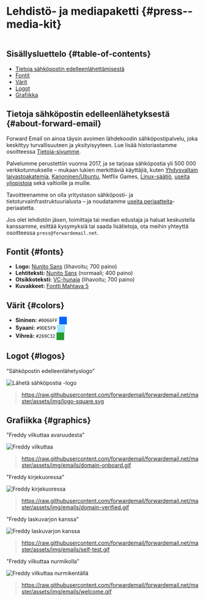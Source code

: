 # Lehdistö- ja mediapaketti {#press--media-kit}

<img loading="laiska" src="/img/articles/press.webp" alt="" class="rounded-lg" />

## Sisällysluettelo {#table-of-contents}

* [Tietoja sähköpostin edelleenlähettämisestä](#about-forward-email)
* [Fontit](#fonts)
* [Värit](#colors)
* [Logot](#logos)
* [Grafiikka](#graphics)

## Tietoja sähköpostin edelleenlähetyksestä {#about-forward-email}

Forward Email on ainoa täysin avoimen lähdekoodin sähköpostipalvelu, joka keskittyy turvallisuuteen ja yksityisyyteen. Lue lisää historiastamme osoitteessa [Tietoja-sivumme](/about).

Palvelumme perustettiin vuonna 2017, ja se tarjoaa sähköpostia yli 500 000 verkkotunnukselle – mukaan lukien merkittäviä käyttäjiä, kuten [Yhdysvaltain laivastoakatemia](/blog/docs/federal-government-email-service-section-889-compliant), [Kanoninen/Ubuntu](/blog/docs/canonical-ubuntu-email-enterprise-case-study), Netflix Games, [Linux-säätiö](/blog/docs/linux-foundation-email-enterprise-case-study), [useita yliopistoja](/blog/docs/alumni-email-forwarding-university-case-study) sekä valtioille ja muille.

Tavoitteenamme on olla yritystason sähköposti- ja tietoturvainfrastruktuurialusta – ja noudatamme [useita periaatteita](https://forwardemail.net/blog/docs/best-quantum-safe-encrypted-email-service#principles)-periaatetta.

Jos olet lehdistön jäsen, toimittaja tai median edustaja ja haluat keskustella kanssamme, esittää kysymyksiä tai saada lisätietoja, ota meihin yhteyttä osoitteessa `press@forwardemail.net`.

## Fontit {#fonts}

* **Logo:** [Nunito Sans](https://fonts.google.com/specimen/Nunito+Sans) (lihavoitu; 700 paino)
* **Lehtiteksti:** [Nunito Sans](https://fonts.google.com/specimen/Nunito+Sans) (normaali; 400 paino)
* **Otsikkoteksti:** [VC-hunaja](https://verycoolstudio.com/typefaces/honey) (lihavoitu; 700 paino)
* **Kuvakkeet:** [Fontti Mahtava 5](https://fontawesome.com/)

## Värit {#colors}

* **Sininen:** `#0066FF` <span style="vertical-align:middle;display:inline-block;padding:10px;background:#0066FF;"></span>
* **Syaani:** `#9DE5F9` <span style="vertical-align:middle;display:inline-block;padding:10px;background:#9DE5F9;"></span>
* **Vihreä:** `#269C32` <span style="vertical-align:middle;display:inline-block;padding:10px;background:#269C32;"></span>

## Logot {#logos}

"Sähköpostin edelleenlähetyslogo"

![Lähetä sähköpostia -logo](https://raw.githubusercontent.com/forwardemail/forwardemail.net/master/assets/img/logo-square.svg)

> <https://raw.githubusercontent.com/forwardemail/forwardemail.net/master/assets/img/logo-square.svg>

## Grafiikka {#graphics}

"Freddy vilkuttaa avaruudesta"

![Freddy vilkuttaa](https://raw.githubusercontent.com/forwardemail/forwardemail.net/master/assets/img/emails/domain-onboard.gif)

> <https://raw.githubusercontent.com/forwardemail/forwardemail.net/master/assets/img/emails/domain-onboard.gif>

"Freddy kirjekuoressa"

![Freddy kirjekuoressa](https://raw.githubusercontent.com/forwardemail/forwardemail.net/master/assets/img/emails/domain-verified.gif)

> <https://raw.githubusercontent.com/forwardemail/forwardemail.net/master/assets/img/emails/domain-verified.gif>

"Freddy laskuvarjon kanssa"

![Freddy laskuvarjon kanssa](https://raw.githubusercontent.com/forwardemail/forwardemail.net/master/assets/img/emails/self-test.gif)

> <https://raw.githubusercontent.com/forwardemail/forwardemail.net/master/assets/img/emails/self-test.gif>

"Freddy vilkuttaa nurmikolla"

![Freddy vilkuttaa nurmikentällä](https://raw.githubusercontent.com/forwardemail/forwardemail.net/master/assets/img/emails/welcome.gif)

> <https://raw.githubusercontent.com/forwardemail/forwardemail.net/master/assets/img/emails/welcome.gif>